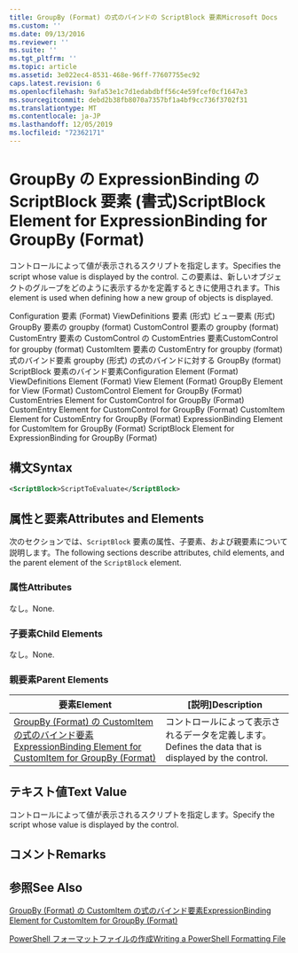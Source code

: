 ```yaml
---
title: GroupBy (Format) の式のバインドの ScriptBlock 要素Microsoft Docs
ms.custom: ''
ms.date: 09/13/2016
ms.reviewer: ''
ms.suite: ''
ms.tgt_pltfrm: ''
ms.topic: article
ms.assetid: 3e022ec4-8531-468e-96ff-77607755ec92
caps.latest.revision: 6
ms.openlocfilehash: 9afa53e1c7d1edabdbff56c4e59fcef0cf1647e3
ms.sourcegitcommit: debd2b38fb8070a7357bf1a4bf9cc736f3702f31
ms.translationtype: MT
ms.contentlocale: ja-JP
ms.lasthandoff: 12/05/2019
ms.locfileid: "72362171"
---
```

# <a name="scriptblock-element-for-expressionbinding-for-groupby-format"></a><span data-ttu-id="f910f-102">GroupBy の ExpressionBinding の ScriptBlock 要素 (書式)</span><span class="sxs-lookup"><span data-stu-id="f910f-102">ScriptBlock Element for ExpressionBinding for GroupBy (Format)</span></span>

<span data-ttu-id="f910f-103">コントロールによって値が表示されるスクリプトを指定します。</span><span class="sxs-lookup"><span data-stu-id="f910f-103">Specifies the script whose value is displayed by the control.</span></span> <span data-ttu-id="f910f-104">この要素は、新しいオブジェクトのグループをどのように表示するかを定義するときに使用されます。</span><span class="sxs-lookup"><span data-stu-id="f910f-104">This element is used when defining how a new group of objects is displayed.</span></span>

<span data-ttu-id="f910f-105">Configuration 要素 (Format) ViewDefinitions 要素 (形式) ビュー要素 (形式) GroupBy 要素の groupby (format) CustomControl 要素の groupby (format) CustomEntry 要素の CustomControl の CustomEntries 要素CustomControl for groupby (format) CustomItem 要素の CustomEntry for groupby (format) 式のバインド要素 groupby (形式) の式のバインドに対する GroupBy (format) ScriptBlock 要素のバインド要素</span><span class="sxs-lookup"><span data-stu-id="f910f-105">Configuration Element (Format) ViewDefinitions Element (Format) View Element (Format) GroupBy Element for View (Format) CustomControl Element for GroupBy (Format) CustomEntries Element for CustomControl for GroupBy (Format) CustomEntry Element for CustomControl for GroupBy (Format) CustomItem Element for CustomEntry for GroupBy (Format) ExpressionBinding Element for CustomItem for GroupBy (Format) ScriptBlock Element for ExpressionBinding for GroupBy (Format)</span></span>

## <a name="syntax"></a><span data-ttu-id="f910f-106">構文</span><span class="sxs-lookup"><span data-stu-id="f910f-106">Syntax</span></span>

```xml
<ScriptBlock>ScriptToEvaluate</ScriptBlock>
```

## <a name="attributes-and-elements"></a><span data-ttu-id="f910f-107">属性と要素</span><span class="sxs-lookup"><span data-stu-id="f910f-107">Attributes and Elements</span></span>

<span data-ttu-id="f910f-108">次のセクションでは、`ScriptBlock` 要素の属性、子要素、および親要素について説明します。</span><span class="sxs-lookup"><span data-stu-id="f910f-108">The following sections describe attributes, child elements, and the parent element of the `ScriptBlock` element.</span></span>

### <a name="attributes"></a><span data-ttu-id="f910f-109">属性</span><span class="sxs-lookup"><span data-stu-id="f910f-109">Attributes</span></span>

<span data-ttu-id="f910f-110">なし。</span><span class="sxs-lookup"><span data-stu-id="f910f-110">None.</span></span>

### <a name="child-elements"></a><span data-ttu-id="f910f-111">子要素</span><span class="sxs-lookup"><span data-stu-id="f910f-111">Child Elements</span></span>

<span data-ttu-id="f910f-112">なし。</span><span class="sxs-lookup"><span data-stu-id="f910f-112">None.</span></span>

### <a name="parent-elements"></a><span data-ttu-id="f910f-113">親要素</span><span class="sxs-lookup"><span data-stu-id="f910f-113">Parent Elements</span></span>

|<span data-ttu-id="f910f-114">要素</span><span class="sxs-lookup"><span data-stu-id="f910f-114">Element</span></span>|<span data-ttu-id="f910f-115">[説明]</span><span class="sxs-lookup"><span data-stu-id="f910f-115">Description</span></span>|
|-------------|-----------------|
|[<span data-ttu-id="f910f-116">GroupBy (Format) の CustomItem の式のバインド要素</span><span class="sxs-lookup"><span data-stu-id="f910f-116">ExpressionBinding Element for CustomItem for GroupBy (Format)</span></span>](./expressionbinding-element-for-customitem-for-groupby-format.md)|<span data-ttu-id="f910f-117">コントロールによって表示されるデータを定義します。</span><span class="sxs-lookup"><span data-stu-id="f910f-117">Defines the data that is displayed by the control.</span></span>|

## <a name="text-value"></a><span data-ttu-id="f910f-118">テキスト値</span><span class="sxs-lookup"><span data-stu-id="f910f-118">Text Value</span></span>

<span data-ttu-id="f910f-119">コントロールによって値が表示されるスクリプトを指定します。</span><span class="sxs-lookup"><span data-stu-id="f910f-119">Specify the script whose value is displayed by the control.</span></span>

## <a name="remarks"></a><span data-ttu-id="f910f-120">コメント</span><span class="sxs-lookup"><span data-stu-id="f910f-120">Remarks</span></span>

## <a name="see-also"></a><span data-ttu-id="f910f-121">参照</span><span class="sxs-lookup"><span data-stu-id="f910f-121">See Also</span></span>

[<span data-ttu-id="f910f-122">GroupBy (Format) の CustomItem の式のバインド要素</span><span class="sxs-lookup"><span data-stu-id="f910f-122">ExpressionBinding Element for CustomItem for GroupBy (Format)</span></span>](./expressionbinding-element-for-customitem-for-groupby-format.md)

[<span data-ttu-id="f910f-123">PowerShell フォーマットファイルの作成</span><span class="sxs-lookup"><span data-stu-id="f910f-123">Writing a PowerShell Formatting File</span></span>](./writing-a-powershell-formatting-file.md)
